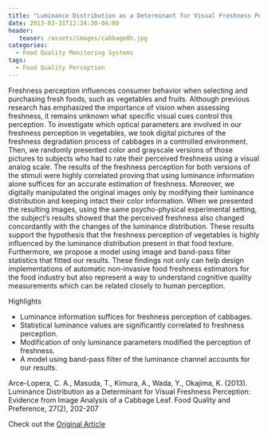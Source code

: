 ```yaml
---
title: "Luminance Distribution as a Determinant for Visual Freshness Perception: Evidence from Image Analysis of a Cabbage Leaf"
date: 2013-03-31T12:34:30-04:00
header:
   teaser: /assets/images/cabbage0h.jpg
categories:
  - Food Quality Monitoring Systems
tags:
  - Food Quality Perception
---
```


Freshness perception influences consumer behavior when selecting and purchasing fresh foods, 
such as vegetables and fruits. Although previous research has emphasized the importance of 
vision when assessing freshness, it remains unknown what specific visual cues control this perception. 
To investigate which optical parameters are involved in our freshness perception in vegetables, 
we took digital pictures of the freshness degradation process of cabbages in a controlled environment. 
Then, we randomly presented color and grayscale versions of those pictures to subjects who had to rate 
their perceived freshness using a visual analog scale. The results of the freshness perception for both 
versions of the stimuli were highly correlated proving that using luminance information alone suffices 
for an accurate estimation of freshness. Moreover, we digitally manipulated the original images only by 
modifying their luminance distribution and keeping intact their color information. When we presented the 
resulting images, using the same psycho-physical experimental setting, the subject’s results showed that 
the perceived freshness also changed concordantly with the changes of the luminance distribution. 
These results support the hypothesis that the freshness perception of vegetables is highly influenced by 
the luminance distribution present in that food texture. Furthermore, we propose a model using image and 
band-pass filter statistics that fitted our results. These findings not only can help design implementations 
of automatic non-invasive food freshness estimators for the food industry but also represent a way 
to understand cognitive quality measurements which can be related closely to human perception.

Highlights
- Luminance information suffices for freshness perception of cabbages. 
- Statistical luminance values are significantly correlated to freshness perception. 
- Modification of only luminance parameters modified the perception of freshness. 
- A model using band-pass filter of the luminance channel accounts for our results.

Arce-Lopera, C. A., Masuda, T., Kimura, A., Wada, Y., Okajima, K. (2013). 
Luminance Distribution as a Determinant for Visual Freshness Perception: 
Evidence from Image Analysis of a Cabbage Leaf. 
Food Quality and Preference, 27(2), 202-207

Check out the [Original Article][URL] 

[URL]:  https://doi.org/10.1016/j.foodqual.2012.03.005